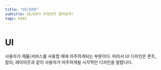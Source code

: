 ```yaml
---
title: "UI/UX란"
subtitle: UI/UX가 무엇인지 알아보자!
tags: html
---
```


# UI

사용자가 제품/서비스를 사용할 때에 마주하게되는 부분이다.
따라서 UI 디자인은 폰트, 칼라, 레이아웃과 같이 사용자가 마주하게될 시각적인 디자인을 말합니다.
